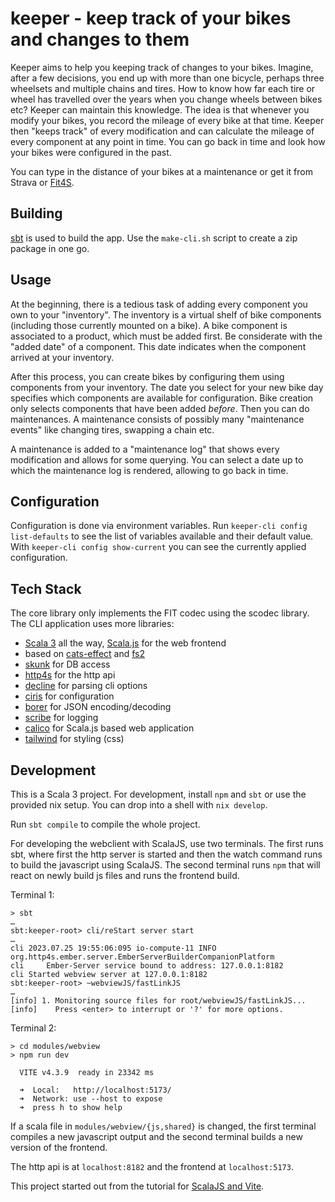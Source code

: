 # keeper - keep track of your bikes and changes to them

Keeper aims to help you keeping track of changes to your bikes.
Imagine, after a few decisions, you end up with more than one bicycle,
perhaps three wheelsets and multiple chains and tires. How to know how
far each tire or wheel has travelled over the years when you change
wheels between bikes etc? Keeper can maintain this knowledge. The idea
is that whenever you modify your bikes, you record the mileage of
every bike at that time. Keeper then "keeps track" of every
modification and can calculate the mileage of every component at any
point in time. You can go back in time and look how your bikes were
configured in the past.

You can type in the distance of your bikes at a maintenance or get it
from Strava or [Fit4S](https://github.com/eikek/fit4s).

## Building

[sbt](https://scala-sbt.org) is used to build the app. Use the
`make-cli.sh` script to create a zip package in one go.

## Usage

At the beginning, there is a tedious task of adding every component
you own to your "inventory". The inventory is a virtual shelf of bike
components (including those currently mounted on a bike). A bike
component is associated to a product, which must be added first. Be
considerate with the "added date" of a component. This date indicates
when the component arrived at your inventory.

After this process, you can create bikes by configuring them using
components from your inventory. The date you select for your new bike
day specifies which components are available for configuration. Bike
creation only selects components that have been added _before_. Then
you can do maintenances. A maintenance consists of possibly many
"maintenance events" like changing tires, swapping a chain etc.

A maintenance is added to a "maintenance log" that shows every
modification and allows for some querying. You can select a date up to
which the maintenance log is rendered, allowing to go back in time.

## Configuration

Configuration is done via environment variables. Run `keeper-cli
config list-defaults` to see the list of variables available and their
default value. With `keeper-cli config show-current` you can see the
currently applied configuration.

## Tech Stack

The core library only implements the FIT codec using the scodec
library. The CLI application uses more libraries:

- [Scala 3](https://scala-lang.org) all the way, [Scala.js](https://www.scala-js.org/) for the web frontend
- based on [cats-effect](https://github.com/typelevel/cats-effect) and [fs2](https://github.com/typelevel/fs2)
- [skunk](https://github.com/typelevel/skunk) for DB access
- [http4s](https://github.com/http4s/http4s) for the http api
- [decline](https://github.com/bkirwi/decline) for parsing cli options
- [ciris](https://github.com/vlovgr/ciris) for configuration
- [borer](https://github.com/sirthias/borer) for JSON encoding/decoding
- [scribe](https://github.com/outr/scribe) for logging
- [calico](https://github.com/armanbilge/calico) for Scala.js based web application
- [tailwind](https://tailwindcss.com/) for styling (css)


## Development

This is a Scala 3 project. For development, install `npm` and `sbt` or
use the provided nix setup. You can drop into a shell with `nix
develop`.

Run `sbt compile` to compile the whole project.

For developing the webclient with ScalaJS, use two terminals. The
first runs sbt, where first the http server is started and then the
watch command runs to build the javascript using ScalaJS. The second
terminal runs `npm` that will react on newly build js files and runs
the frontend build.

Terminal 1:
```
> sbt
…
sbt:keeper-root> cli/reStart server start
…
cli 2023.07.25 19:55:06:095 io-compute-11 INFO org.http4s.ember.server.EmberServerBuilderCompanionPlatform
cli     Ember-Server service bound to address: 127.0.0.1:8182
cli Started webview server at 127.0.0.1:8182
sbt:keeper-root> ~webviewJS/fastLinkJS
…
[info] 1. Monitoring source files for root/webviewJS/fastLinkJS...
[info]    Press <enter> to interrupt or '?' for more options.
```

Terminal 2:
```
> cd modules/webview
> npm run dev

  VITE v4.3.9  ready in 23342 ms

  ➜  Local:   http://localhost:5173/
  ➜  Network: use --host to expose
  ➜  press h to show help
```

If a scala file in `modules/webview/{js,shared}` is changed, the first
terminal compiles a new javascript output and the second terminal
builds a new version of the frontend.

The http api is at `localhost:8182` and the frontend at
`localhost:5173`.

This project started out from the tutorial for [ScalaJS and
Vite](https://www.scala-js.org/doc/tutorial/scalajs-vite.html).
